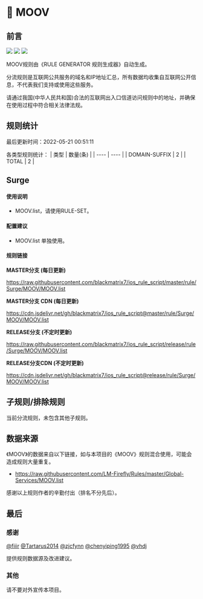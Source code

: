 # 🧸 MOOV

## 前言

![](https://shields.io/badge/-移除重复规则-ff69b4) ![](https://shields.io/badge/-DOMAIN与DOMAIN--SUFFIX合并-green) ![](https://shields.io/badge/-IP--CIDR(6)合并-blueviolet) 

MOOV规则由《RULE GENERATOR 规则生成器》自动生成。

分流规则是互联网公共服务的域名和IP地址汇总，所有数据均收集自互联网公开信息，不代表我们支持或使用这些服务。

请通过我国(中华人民共和国)合法的互联网出入口信道访问规则中的地址，并确保在使用过程中符合相关法律法规。

## 规则统计

最后更新时间：2022-05-21 00:51:11

各类型规则统计：
| 类型 | 数量(条)  | 
| ---- | ----  |
| DOMAIN-SUFFIX | 2  | 
| TOTAL | 2  | 


## Surge 

#### 使用说明
- MOOV.list，请使用RULE-SET。

#### 配置建议
- MOOV.list 单独使用。

#### 规则链接
**MASTER分支 (每日更新)**

https://raw.githubusercontent.com/blackmatrix7/ios_rule_script/master/rule/Surge/MOOV/MOOV.list

**MASTER分支 CDN (每日更新)**

https://cdn.jsdelivr.net/gh/blackmatrix7/ios_rule_script@master/rule/Surge/MOOV/MOOV.list

**RELEASE分支 (不定时更新)**

https://raw.githubusercontent.com/blackmatrix7/ios_rule_script/release/rule/Surge/MOOV/MOOV.list

**RELEASE分支CDN (不定时更新)**

https://cdn.jsdelivr.net/gh/blackmatrix7/ios_rule_script@release/rule/Surge/MOOV/MOOV.list

## 子规则/排除规则


当前分流规则，未包含其他子规则。

## 数据来源

《MOOV》的数据来自以下链接，如与本项目的《MOOV》规则混合使用，可能会造成规则大量重复。

- https://raw.githubusercontent.com/LM-Firefly/Rules/master/Global-Services/MOOV.list


感谢以上规则作者的辛勤付出（排名不分先后）。

## 最后

### 感谢

[@fiiir](https://github.com/fiiir) [@Tartarus2014](https://github.com/Tartarus2014) [@zjcfynn](https://github.com/zjcfynn) [@chenyiping1995](https://github.com/chenyiping1995) [@vhdj](https://github.com/vhdj)

提供规则数据源及改进建议。

### 其他

请不要对外宣传本项目。